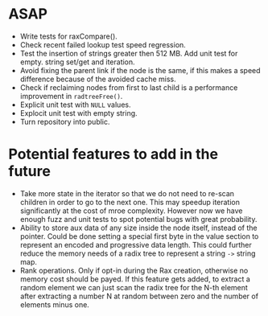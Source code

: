 ASAP
===

* Write tests for raxCompare().
* Check recent failed lookup test speed regression.
* Test the insertion of strings greater then 512 MB. Add unit test for empty.
  string set/get and iteration.
* Avoid fixing the parent link if the node is the same, if this makes a speed difference because of the avoided cache miss.
* Check if reclaiming nodes from first to last child is a performance improvement in `radtreeFree()`.
* Explicit unit test with `NULL` values.
* Explocit unit test with empty string.
* Turn repository into public.

Potential features to add in the future
===

* Take more state in the iterator so that we do not need to re-scan children in order to go to the next one. This may speedup iteration significantly at the cost of mroe complexity. However now we have enough fuzz and unit tests to spot potential bugs with great probability.
* Ability to store aux data of any size inside the node itself, instead of the pointer. Could be done setting a special first byte in the value section to represent an encoded and progressive data length. This could further reduce the memory needs of a radix tree to represent a string `->` string map.
* Rank operations. Only if opt-in during the Rax creation, otherwise no memory cost should be payed. If this feature gets added, to extract a random element we can just scan the radix tree for the N-th element after extracting a number N at random between zero and the number of elements minus one.
